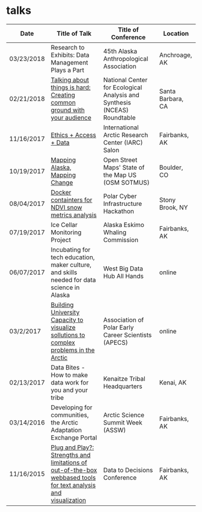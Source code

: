 # talks
| Date | Title of Talk | Title of Conference | Location |
| ------|--------------|---------------------|-----------|
|03/23/2018 | Research to Exhibits: Data Management Plays a Part| 45th Alaska Anthropological Association | Anchroage, AK|
|02/21/2018 | [Talking about things is hard: Creating common ground with your audience](https://docs.google.com/presentation/d/1l6rpvGgQ4h6AnxwQJl8BlrKowc1CcOlBb9PEfhqP0Ek/edit?usp=sharing) | National Center for Ecological Analysis and Synthesis (NCEAS) Roundtable | Santa Barbara, CA|
|11/16/2017 |[Ethics + Access + Data](https://docs.google.com/presentation/d/1Jg83uFGM5UZ9L_pAZtvA9HKv9fuf-yyp7ungFqY4YDE/edit#slide=id.g28580ddad0_0_50)| International Arctic Research Center (IARC) Salon| Fairbanks, AK |
|10/19/2017 | [Mapping Alaska, Mapping Change](https://2017.stateofthemap.us/program/mapping-alaska.html) | Open Street Maps' State of the Map US (OSM SOTMUS)| Boulder, CO |
|08/04/2017 |[Docker containters for NDVI snow metrics analysis](https://github.com/gina-alaska/emodis_ndvi_python-docker/blob/master/README.md)|Polar Cyber Infrastructure Hackathon| Stony Brook, NY|
|07/19/2017| Ice Cellar Monitoring Project | Alaska Eskimo Whaling Commission| Fairbanks, AK|
|06/07/2017 | Incubating for tech education, maker culture, and skills needed for data science in Alaska | West Big Data Hub All Hands | online|
|03/2/2017 |[Building University Capacity to visualize sollutions to complex problems in the Arctic](https://www.alaska.edu/files/epscor/Data_to_Decisions/D2D-Raymond.pdf) | Association of Polar Early Career Scientists (APECS)| online|
| 02/13/2017 |Data Bites - How to make data work for you and your tribe| Kenaitze Tribal Headquarters| Kenai, AK|
|03/14/2016 |Developing for communities, the Arctic Adaptation Exchange Portal | Arctic Science Summit Week (ASSW) |Fairbanks, AK|
|11/16/2015 |[Plug and Play?: Strengths and limitations of out-of-the-box webbased tools for text analysis and visualization](https://www.alaska.edu/files/epscor/Data_to_Decisions/D2D-Raymond.pdf)| Data to Decisions Conference| Fairbanks, AK|
